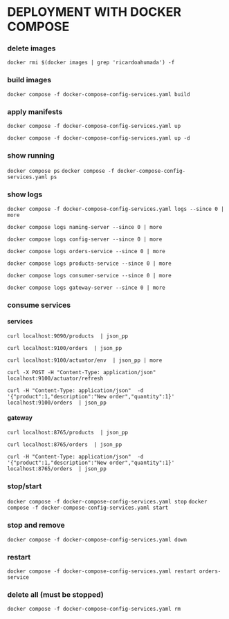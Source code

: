 # DEPLOYMENT WITH DOCKER COMPOSE

### delete images
`docker rmi $(docker images | grep 'ricardoahumada') -f`

### build images
`docker compose -f docker-compose-config-services.yaml build`

### apply manifests
`docker compose -f docker-compose-config-services.yaml up`

`docker compose -f docker-compose-config-services.yaml up -d`


### show running
`docker compose ps`
`docker compose -f docker-compose-config-services.yaml ps`


### show logs
`docker compose -f docker-compose-config-services.yaml logs --since 0 | more`

`docker compose logs naming-server --since 0 | more`

`docker compose logs config-server --since 0 | more`

`docker compose logs orders-service --since 0 | more`

`docker compose logs products-service --since 0 | more`

`docker compose logs consumer-service --since 0 | more`

`docker compose logs gateway-server --since 0 | more`



### consume services
#### services
`curl localhost:9090/products  | json_pp`

`curl localhost:9100/orders  | json_pp`

`curl localhost:9100/actuator/env  | json_pp | more`

`curl -X POST -H "Content-Type: application/json"  localhost:9100/actuator/refresh`

`curl -H "Content-Type: application/json"  -d '{"product":1,"description":"New order","quantity":1}' localhost:9100/orders  | json_pp`


#### gateway
`curl localhost:8765/products  | json_pp`

`curl localhost:8765/orders  | json_pp`

`curl -H "Content-Type: application/json"  -d '{"product":1,"description":"New order","quantity":1}' localhost:8765/orders  | json_pp`


### stop/start
`docker compose -f docker-compose-config-services.yaml stop`
`docker compose -f docker-compose-config-services.yaml start`

### stop and remove
`docker compose -f docker-compose-config-services.yaml down`


### restart
`docker compose -f docker-compose-config-services.yaml restart orders-service`


### delete all (must be stopped)
`docker compose -f docker-compose-config-services.yaml rm`
